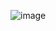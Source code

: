 ![image](https://github.com/Wireflex/Monitoring/assets/165675775/30331a59-2a47-4348-82e1-e4d16129ef26)
